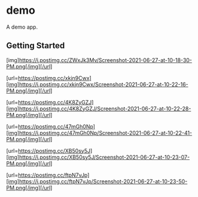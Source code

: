 # demo
 A demo app.

## Getting Started
[img]https://i.postimg.cc/ZWxJk3Mv/Screenshot-2021-06-27-at-10-18-30-PM.png[/img][/url]

[url=https://postimg.cc/xkjn9Cwx][img]https://i.postimg.cc/xkjn9Cwx/Screenshot-2021-06-27-at-10-22-16-PM.png[/img][/url]

[url=https://postimg.cc/4K8ZyGZJ][img]https://i.postimg.cc/4K8ZyGZJ/Screenshot-2021-06-27-at-10-22-28-PM.png[/img][/url]

[url=https://postimg.cc/47mGh0Np][img]https://i.postimg.cc/47mGh0Np/Screenshot-2021-06-27-at-10-22-41-PM.png[/img][/url]

[url=https://postimg.cc/XB50sy5J][img]https://i.postimg.cc/XB50sy5J/Screenshot-2021-06-27-at-10-23-07-PM.png[/img][/url]

[url=https://postimg.cc/ftpN7vJp][img]https://i.postimg.cc/ftpN7vJp/Screenshot-2021-06-27-at-10-23-50-PM.png[/img][/url]

